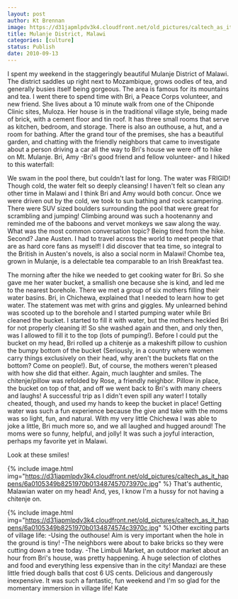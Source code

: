 ```yaml
---
layout: post
author: Kt Brennan
image: https://d31japmlpdv3k4.cloudfront.net/old_pictures/caltech_as_it_happens/6a0105349b8251970b013487456419970c.jpg
title: Mulanje District, Malawi
categories: [culture]
status: Publish
date: 2010-09-13
---
```


I spent my weekend in the staggeringly beautiful Mulanje District of Malawi. The district saddles up right next to Mozambique, grows oodles of tea, and generally busies itself being gorgeous. The area is famous for its mountains and tea. I went there to spend time with Bri, a Peace Corps volunteer, and new friend. She lives about a 10 minute walk from one of the Chiponde Clinic sites, Muloza. Her house is in the traditional village style, being made of brick, with a cement floor and tin roof. It has three small rooms that serve as kitchen, bedroom, and storage. There is also an outhouse, a hut, and a room for bathing. After the grand tour of the premises, she has a beautiful garden, and chatting with the friendly neighbors that came to investigate about a person driving a car all the way to Bri's house we were off to hike on Mt. Mulanje. 
Bri, Amy -Bri's good friend and fellow volunteer- and I hiked to this waterfall: 

We swam in the pool there, but couldn't last for long. The water was FRIGID! Though cold, the water felt so deeply cleansing! I haven't felt so clean any other time in Malawi and I think Bri and Amy would both concur. Once we were driven out by the cold, we took to sun bathing and rock scampering. There were SUV sized boulders surrounding the pool that were great for scrambling and jumping! Climbing around was such a hootenanny and reminded me of the baboons and vervet monkeys we saw along the way. 
What was the most common conversation topic? Being tired from the hike. 
Second? Jane Austen. I had to travel across the world to meet people that are as hard core fans as myself! I did discover that tea time, so integral to the British in Austen's novels, is also a social norm in Malawi! Chombe tea, grown in Mulanje, is a delectable tea comparable to an Irish Breakfast tea.

The morning after the hike we needed to get cooking water for Bri. So she gave me her water bucket, a smallish one because she is kind, and led me to the nearest borehole. There we met a group of six mothers filling their water basins. Bri, in Chichewa, explained that I needed to learn how to get water. The statement was met with grins and giggles. My unlearned behind was scooted up to the borehole and I started pumping water while Bri cleaned the bucket. I started to fill it with water, but the mothers heckled Bri for not properly cleaning it! So she washed again and then, and only then, was I allowed to fill it to the top (lots of pumping!). Before I could put the bucket on my head, Bri rolled up a chitenje as a makeshift pillow to cushion the bumpy bottom of the bucket (Seriously, in a country where women carry things exclusively on their head, why aren't the buckets flat on the bottom? Come on people!). But, of course, the mothers weren't pleased with how she did that either. Again, much laughter and smiles. The chitenje/pillow was refolded by Rose, a friendly neighbor. Pillow in place, the bucket on top of that, and off we went back to Bri's with many cheers and laughs! A successful trip as I didn't even spill any water! I totally cheated, though, and used my hands to keep the bucket in place! Getting water was such a fun experience because the give and take with the moms was so light, fun, and natural. With my very little Chichewa I was able to joke a little, Bri much more so, and we all laughed and hugged around! The moms were so funny, helpful, and jolly! It was such a joyful interaction, perhaps my favorite yet in Malawi.

Look at these smiles!


{% include image.html img="https://d31japmlpdv3k4.cloudfront.net/old_pictures/caltech_as_it_happens/6a0105349b8251970b013487457073970c.jpg" %}
That's authentic, Malawian water on my head! And, yes, I know I'm a hussy for not having a chitenje on.


{% include image.html img="https://d31japmlpdv3k4.cloudfront.net/old_pictures/caltech_as_it_happens/6a0105349b8251970b0134874574c3970c.jpg" %}Other exciting parts of village life: 
-Using the outhouse! Aim is very important when the hole in the ground is tiny!
-The neighbors were about to bake bricks so they were cutting down a tree today. 
-The Limbuli Market, an outdoor market about an hour from Bri's house, was pretty happening. A huge selection of clothes and food and everything less expensive than in the city! Mandazi are these little fried dough balls that cost 6 US cents. Delicious and dangerously inexpensive. 
It was such a fantastic, fun weekend and I'm so glad for the momentary immersion in village life!
Kate
